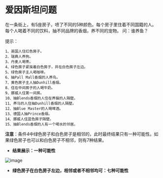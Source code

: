 # 爱因斯坦问题

在一条街上，有5座房子，喷了不同的5种颜色。每个房子里住着不同国籍的人。每个人喝着不同的饮料，抽不同品牌的香烟，养不同的宠物。 问：谁养鱼？

提示：
```
1、英国人住红色房子。
2、瑞典人养狗。
3、丹麦人喝茶。
4、绿色房子紧挨着白色房子，并在白色房子左边。
5、绿色房子主人喝咖啡。
6、抽Pall Mall香烟的人养鸟。
7、黄色房子主人抽Dunhill香烟。
8、住在中间房子的人喝牛奶。
9、挪威人住第一间房。
10、抽Blends香烟的人住在养猫的人隔壁。
11、养马的人住抽Dunhill香烟的人隔壁。
12、抽Blue Master的人喝啤酒。
13、德国人抽Prince香烟。
14、挪威人住蓝色房子隔壁。
15、抽Blends香烟的人有一个喝水的邻居。
```
**注意**：条件4中绿色房子和白色房子是相邻的，此时最终结果只有一种可能性。如果绿色房子也可以和白色房子不相邻，则有7种结果。

* **结果展示：一种可能性**

![image]()



* **绿色房子在白色房子左边，相邻或者不相邻均可：七种可能性**
